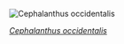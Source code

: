
![Cephalanthus occidentalis](https://upload.wikimedia.org/wikipedia/commons/thumb/0/0b/Cephalanthus_occidentalis_occidentalis1.jpg/675px-Cephalanthus_occidentalis_occidentalis1.jpg)

*[Cephalanthus occidentalis](https://wikipedia.org/wiki/File:Cephalanthus_occidentalis_occidentalis1.jpg)*
